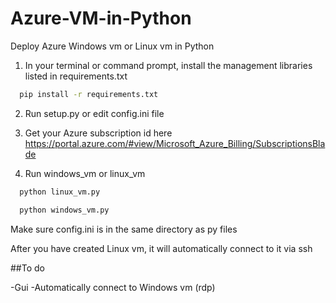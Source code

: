 
# Azure-VM-in-Python
Deploy Azure Windows vm or Linux vm in Python


1. In your terminal or command prompt, install the management libraries listed in requirements.txt


```bash
  pip install -r requirements.txt
```



2. Run setup.py or edit config.ini file

3. Get your Azure subscription id here https://portal.azure.com/#view/Microsoft_Azure_Billing/SubscriptionsBlade

4. Run windows_vm or linux_vm
```bash
  python linux_vm.py
```

```bash
  python windows_vm.py
```

Make sure config.ini is in the same directory as py files


After you have created Linux vm, it will automatically connect to it via ssh


##To do

-Gui
-Automatically connect to Windows vm (rdp)
